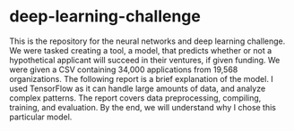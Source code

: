 # deep-learning-challenge
This is the repository for the neural networks and deep learning challenge. We were tasked creating a tool, a model, that predicts whether or not a hypothetical applicant will succeed in their ventures, if given funding. We were given a CSV containing 34,000 applications from 19,568 organizations. The following report is a brief explanation of the model. I used TensorFlow as it can handle large amounts of data, and analyze complex patterns. The report covers data preprocessing, compiling, training, and evaluation. By the end, we will understand why I chose this particular model.
